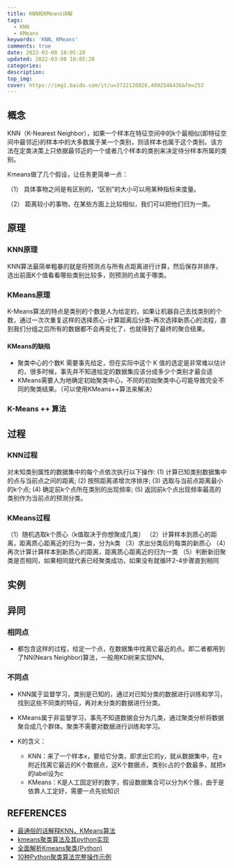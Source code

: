 ```yaml
---
title: KNN和KMeans详解
tags:
  - KNN
  - KMeans
keywords: 'KNN、KMeans'
comments: true
date: 2022-03-08 18:05:28
updated: 2022-03-08 18:05:28
categories:
description:
top_img:
cover: https://img1.baidu.com/it/u=3722120826,4092546436&fm=253
---
```


## 概念
KNN（K-Nearest Neighbor），如果一个样本在特征空间中的k个最相似(即特征空间中最邻近)的样本中的大多数属于某一个类别，则该样本也属于这个类别。该方法在定类决策上只依据最邻近的一个或者几个样本的类别来决定待分样本所属的类别。

Kmeans做了几个假设，让任务更简单一点：

（1） 具体事物之间是有区别的，“区别”的大小可以用某种指标来度量。

（2） 距离较小的事物，在某些方面上比较相似，我们可以把他们归为一类。

## 原理

### KNN原理
KNN算法最简单粗暴的就是将预测点与所有点距离进行计算，然后保存并排序，选出前面K个值看看哪些类别比较多，则预测的点属于哪类。

### KMeans原理
K-Means算法的特点是类别的个数是人为给定的，如果让机器自己去找类别的个数，通过一次次重复这样的选择质心-计算距离后分类-再次选择新质心的流程，直到我们分组之后所有的数据都不会再变化了，也就得到了最终的聚合结果。

#### KMeans的缺陷
- 聚类中心的个数K 需要事先给定，但在实际中这个 K 值的选定是非常难以估计的，很多时候，事先并不知道给定的数据集应该分成多少个类别才最合适
- KMeans需要人为地确定初始聚类中心，不同的初始聚类中心可能导致完全不同的聚类结果。（可以使用KMeans++算法来解决）

### K-Means ++ 算法

## 过程
### KNN过程
对未知类别属性的数据集中的每个点依次执行以下操作:
(1) 计算已知类别数据集中的点与当前点之间的距离;
(2) 按照距离递增次序排序;
(3) 选取与当前点距离最小的k个点;
(4) 确定前k个点所在类别的出现频率;
(5) 返回前k个点出现频率最高的类别作为当前点的预测分类。


### KMeans过程
（1）随机选取k个质心（k值取决于你想聚成几类）
（2）计算样本到质心的距离，距离质心距离近的归为一类，分为k类
（3）求出分类后的每类的新质心
（4）再次计算计算样本到新质心的距离，距离质心距离近的归为一类
（5）判断新旧聚类是否相同，如果相同就代表已经聚类成功，如果没有就循环2-4步骤直到相同


## 实例

## 异同
### 相同点
- 都包含这样的过程，给定一个点，在数据集中找离它最近的点。即二者都用到了NN(Nears Neighbor)算法，一般用KD树来实现NN。

### 不同点
- KNN属于监督学习，类别是已知的，通过对已知分类的数据进行训练和学习，找到这些不同类的特征，再对未分类的数据进行分类。

- KMeans属于非监督学习，事先不知道数据会分为几类，通过聚类分析将数据聚合成几个群体。聚类不需要对数据进行训练和学习。
- K的含义：
    - KNN：来了一个样本x，要给它分类，即求出它的y，就从数据集中，在x附近找离它最近的K个数据点，这K个数据点，类别c占的个数最多，就把x的label设为c
    - KMeans：K是人工固定好的数字，假设数据集合可以分为K个簇，由于是依靠人工定好，需要一点先验知识




## REFERENCES
- [最通俗的话解释KNN，KMeans算法](https://zhuanlan.zhihu.com/p/122195108)
- [kmeans聚类算法及其python实现](https://zhuanlan.zhihu.com/p/76631018)
- [全面解析Kmeans聚类(Python)](https://zhuanlan.zhihu.com/p/449438521)
- [10种Python聚类算法完整操作示例](https://zhuanlan.zhihu.com/p/126661239)






